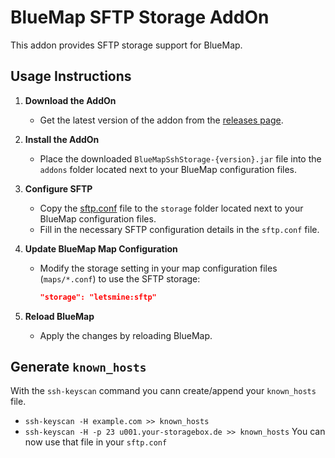 # BlueMap SFTP Storage AddOn

This addon provides SFTP storage support for BlueMap.

## Usage Instructions

1. **Download the AddOn**
   - Get the latest version of the addon from the [releases page](../../releases/latest).

2. **Install the AddOn**
   - Place the downloaded `BlueMapSshStorage-{version}.jar` file into the `addons` folder located next to your BlueMap configuration files.

3. **Configure SFTP**
   - Copy the [sftp.conf](./src/main/resources/sftp.conf) file to the `storage` folder located next to your BlueMap configuration files.
   - Fill in the necessary SFTP configuration details in the `sftp.conf` file.

4. **Update BlueMap Map Configuration**
   - Modify the storage setting in your map configuration files (`maps/*.conf`) to use the SFTP storage:
     ```json
     "storage": "letsmine:sftp"
     ```

5. **Reload BlueMap**
   - Apply the changes by reloading BlueMap.

## Generate `known_hosts`
With the `ssh-keyscan` command you cann create/append your `known_hosts` file.
- `ssh-keyscan -H example.com >> known_hosts`
- `ssh-keyscan -H -p 23 u001.your-storagebox.de >> known_hosts`
You can now use that file in your `sftp.conf`